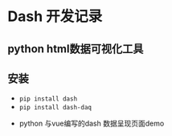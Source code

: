 # Dash 开发记录

## python html数据可视化工具

## 安装

* `pip install dash`
* `pip install dash-daq`

- python 与vue编写的dash 数据呈现页面demo